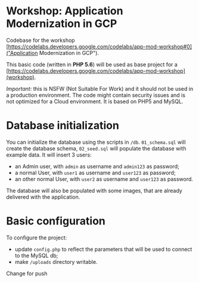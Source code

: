 # Workshop: Application Modernization in GCP

Codebase for the workshop [https://codelabs.developers.google.com/codelabs/app-mod-workshop#0]("Application Modernization in GCP").

This basic code (written in **PHP 5.6**) will be used as base project for a [https://codelabs.developers.google.com/codelabs/app-mod-workshop](workshop). 

*Important*: this is NSFW (Not Suitable For Work) and it should not be used in a production environment. The code might contain security issues and is not optimized for a Cloud environment. It is based on PHP5 and MySQL.


# Database initialization

You can initialize the database using the scripts in `/db`. `01_schema.sql` will create the database schema, `02_seed.sql` will populate the database with example data. It will insert 3 users:

* an Admin user, with `admin` as username and `admin123` as password;
* a normal User, with `user1` as username and `user123` as password;
* an other normal User, with `user2` as username and `user123` as password.

The database will also be populated with some images, that are already delivered with the application.

# Basic configuration

To configure the project:

* update `config.php` to reflect the parameters that will be used to connect to the MySQL db;
* make `/uploads` directory writable.

Change for push